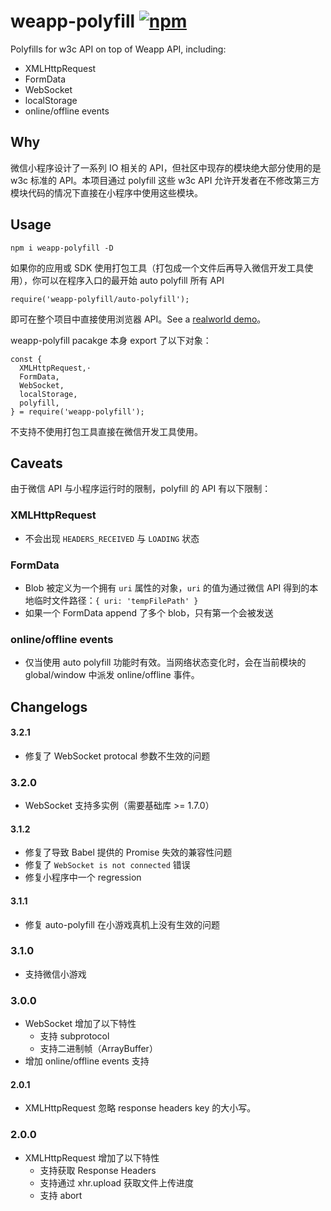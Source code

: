 # weapp-polyfill [![npm](https://img.shields.io/npm/v/weapp-polyfill.svg?style=flat-square)](https://www.npmjs.com/package/weapp-polyfill)
Polyfills for w3c API on top of Weapp API, including:

- XMLHttpRequest
- FormData
- WebSocket
- localStorage
- online/offline events

## Why
微信小程序设计了一系列 IO 相关的 API，但社区中现存的模块绝大部分使用的是 w3c 标准的 API。本项目通过 polyfill 这些 w3c API 允许开发者在不修改第三方模块代码的情况下直接在小程序中使用这些模块。

## Usage
```
npm i weapp-polyfill -D
```

如果你的应用或 SDK 使用打包工具（打包成一个文件后再导入微信开发工具使用），你可以在程序入口的最开始 auto polyfill 所有 API

```
require('weapp-polyfill/auto-polyfill');
```

即可在整个项目中直接使用浏览器 API。See a [realworld demo](https://github.com/leancloud/javascript-sdk/blob/35af5a0547b1d48d3d933fac1fae0eaf16083fa9/src/index-weapp.js)。

weapp-polyfill pacakge 本身 export 了以下对象：

```
const {
  XMLHttpRequest,·
  FormData,
  WebSocket,
  localStorage,
  polyfill,
} = require('weapp-polyfill');
```

不支持不使用打包工具直接在微信开发工具使用。

## Caveats
由于微信 API 与小程序运行时的限制，polyfill 的 API 有以下限制：

### XMLHttpRequest
- 不会出现 `HEADERS_RECEIVED` 与 `LOADING` 状态

### FormData
- Blob 被定义为一个拥有 `uri` 属性的对象，`uri` 的值为通过微信 API 得到的本地临时文件路径：`{ uri: 'tempFilePath' }`
- 如果一个 FormData append 了多个 blob，只有第一个会被发送

### online/offline events
- 仅当使用 auto polyfill 功能时有效。当网络状态变化时，会在当前模块的 global/window 中派发 online/offline 事件。

## Changelogs

#### 3.2.1
- 修复了 WebSocket protocal 参数不生效的问题

### 3.2.0
- WebSocket 支持多实例（需要基础库 >= 1.7.0）

#### 3.1.2
- 修复了导致 Babel 提供的 Promise 失效的兼容性问题
- 修复了 `WebSocket is not connected` 错误
- 修复小程序中一个 regression

#### 3.1.1
- 修复 auto-polyfill 在小游戏真机上没有生效的问题

### 3.1.0
-  支持微信小游戏

### 3.0.0
- WebSocket 增加了以下特性
  - 支持 subprotocol
  - 支持二进制帧（ArrayBuffer）
- 增加 online/offline events 支持

#### 2.0.1
- XMLHttpRequest 忽略 response headers key 的大小写。

### 2.0.0
- XMLHttpRequest 增加了以下特性
  - 支持获取 Response Headers
  - 支持通过 xhr.upload 获取文件上传进度
  - 支持 abort
